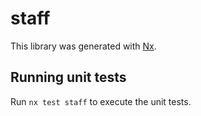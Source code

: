# staff

This library was generated with [Nx](https://nx.dev).

## Running unit tests

Run `nx test staff` to execute the unit tests.
